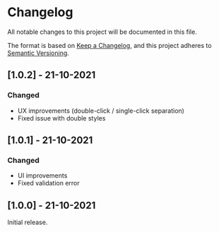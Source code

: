 # Changelog

All notable changes to this project will be documented in this file.

The format is based on [Keep a Changelog](https://keepachangelog.com/en/1.0.0/),
and this project adheres to [Semantic Versioning](https://semver.org/spec/v2.0.0.html).

## [1.0.2] - 21-10-2021

### Changed

- UX improvements (double-click / single-click separation)
- Fixed issue with double styles

## [1.0.1] - 21-10-2021

### Changed

- UI improvements
- Fixed validation error

## [1.0.0] - 21-10-2021

Initial release.
